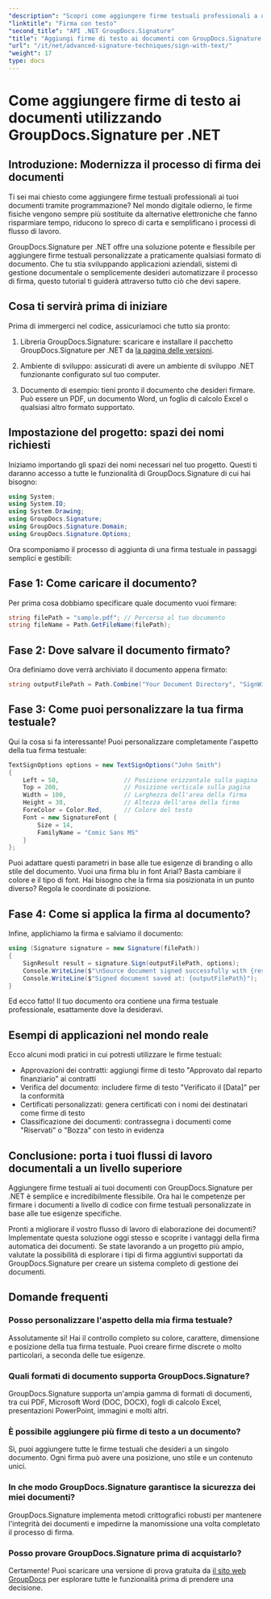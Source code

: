 ```yaml
---
"description": "Scopri come aggiungere firme testuali professionali a qualsiasi formato di documento con GroupDocs.Signature per .NET. Implementazione semplice con esempi di codice completi."
"linktitle": "Firma con testo"
"second_title": "API .NET GroupDocs.Signature"
"title": "Aggiungi firme di testo ai documenti con GroupDocs.Signature per .NET"
"url": "/it/net/advanced-signature-techniques/sign-with-text/"
"weight": 17
type: docs
---
```

# Come aggiungere firme di testo ai documenti utilizzando GroupDocs.Signature per .NET

## Introduzione: Modernizza il processo di firma dei documenti

Ti sei mai chiesto come aggiungere firme testuali professionali ai tuoi documenti tramite programmazione? Nel mondo digitale odierno, le firme fisiche vengono sempre più sostituite da alternative elettroniche che fanno risparmiare tempo, riducono lo spreco di carta e semplificano i processi di flusso di lavoro.

GroupDocs.Signature per .NET offre una soluzione potente e flessibile per aggiungere firme testuali personalizzate a praticamente qualsiasi formato di documento. Che tu stia sviluppando applicazioni aziendali, sistemi di gestione documentale o semplicemente desideri automatizzare il processo di firma, questo tutorial ti guiderà attraverso tutto ciò che devi sapere.

## Cosa ti servirà prima di iniziare

Prima di immergerci nel codice, assicuriamoci che tutto sia pronto:

1. Libreria GroupDocs.Signature: scaricare e installare il pacchetto GroupDocs.Signature per .NET da [la pagina delle versioni](https://releases.groupdocs.com/signature/net/).

2. Ambiente di sviluppo: assicurati di avere un ambiente di sviluppo .NET funzionante configurato sul tuo computer.

3. Documento di esempio: tieni pronto il documento che desideri firmare. Può essere un PDF, un documento Word, un foglio di calcolo Excel o qualsiasi altro formato supportato.

## Impostazione del progetto: spazi dei nomi richiesti

Iniziamo importando gli spazi dei nomi necessari nel tuo progetto. Questi ti daranno accesso a tutte le funzionalità di GroupDocs.Signature di cui hai bisogno:

```csharp
using System;
using System.IO;
using System.Drawing;
using GroupDocs.Signature;
using GroupDocs.Signature.Domain;
using GroupDocs.Signature.Options;
```

Ora scomponiamo il processo di aggiunta di una firma testuale in passaggi semplici e gestibili:

## Fase 1: Come caricare il documento?

Per prima cosa dobbiamo specificare quale documento vuoi firmare:

```csharp
string filePath = "sample.pdf"; // Percorso al tuo documento
string fileName = Path.GetFileName(filePath);
```

## Fase 2: Dove salvare il documento firmato?

Ora definiamo dove verrà archiviato il documento appena firmato:

```csharp
string outputFilePath = Path.Combine("Your Document Directory", "SignWithText", fileName);
```

## Fase 3: Come puoi personalizzare la tua firma testuale?

Qui la cosa si fa interessante! Puoi personalizzare completamente l'aspetto della tua firma testuale:

```csharp
TextSignOptions options = new TextSignOptions("John Smith")
{
    Left = 50,                  // Posizione orizzontale sulla pagina
    Top = 200,                  // Posizione verticale sulla pagina
    Width = 100,                // Larghezza dell'area della firma
    Height = 30,                // Altezza dell'area della firma
    ForeColor = Color.Red,      // Colore del testo
    Font = new SignatureFont { 
        Size = 14, 
        FamilyName = "Comic Sans MS" 
    }
};
```

Puoi adattare questi parametri in base alle tue esigenze di branding o allo stile del documento. Vuoi una firma blu in font Arial? Basta cambiare il colore e il tipo di font. Hai bisogno che la firma sia posizionata in un punto diverso? Regola le coordinate di posizione.

## Fase 4: Come si applica la firma al documento?

Infine, applichiamo la firma e salviamo il documento:

```csharp
using (Signature signature = new Signature(filePath))
{
    SignResult result = signature.Sign(outputFilePath, options);
    Console.WriteLine($"\nSource document signed successfully with {result.Succeeded.Count} signature(s).");
    Console.WriteLine($"Signed document saved at: {outputFilePath}");
}
```

Ed ecco fatto! Il tuo documento ora contiene una firma testuale professionale, esattamente dove la desideravi.

## Esempi di applicazioni nel mondo reale

Ecco alcuni modi pratici in cui potresti utilizzare le firme testuali:

- Approvazioni dei contratti: aggiungi firme di testo "Approvato dal reparto finanziario" ai contratti
- Verifica del documento: includere firme di testo "Verificato il [Data]" per la conformità
- Certificati personalizzati: genera certificati con i nomi dei destinatari come firme di testo
- Classificazione dei documenti: contrassegna i documenti come "Riservati" o "Bozza" con testo in evidenza

## Conclusione: porta i tuoi flussi di lavoro documentali a un livello superiore

Aggiungere firme testuali ai tuoi documenti con GroupDocs.Signature per .NET è semplice e incredibilmente flessibile. Ora hai le competenze per firmare i documenti a livello di codice con firme testuali personalizzate in base alle tue esigenze specifiche.

Pronti a migliorare il vostro flusso di lavoro di elaborazione dei documenti? Implementate questa soluzione oggi stesso e scoprite i vantaggi della firma automatica dei documenti. Se state lavorando a un progetto più ampio, valutate la possibilità di esplorare i tipi di firma aggiuntivi supportati da GroupDocs.Signature per creare un sistema completo di gestione dei documenti.

## Domande frequenti

### Posso personalizzare l'aspetto della mia firma testuale?

Assolutamente sì! Hai il controllo completo su colore, carattere, dimensione e posizione della tua firma testuale. Puoi creare firme discrete o molto particolari, a seconda delle tue esigenze.

### Quali formati di documento supporta GroupDocs.Signature?

GroupDocs.Signature supporta un'ampia gamma di formati di documenti, tra cui PDF, Microsoft Word (DOC, DOCX), fogli di calcolo Excel, presentazioni PowerPoint, immagini e molti altri.

### È possibile aggiungere più firme di testo a un documento?

Sì, puoi aggiungere tutte le firme testuali che desideri a un singolo documento. Ogni firma può avere una posizione, uno stile e un contenuto unici.

### In che modo GroupDocs.Signature garantisce la sicurezza dei miei documenti?

GroupDocs.Signature implementa metodi crittografici robusti per mantenere l'integrità dei documenti e impedirne la manomissione una volta completato il processo di firma.

### Posso provare GroupDocs.Signature prima di acquistarlo?

Certamente! Puoi scaricare una versione di prova gratuita da [il sito web GroupDocs](https://releases.groupdocs.com/) per esplorare tutte le funzionalità prima di prendere una decisione.